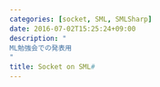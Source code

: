 ```yaml
---
categories: [socket, SML, SMLSharp]
date: 2016-07-02T15:25:24+09:00
description: "
ML勉強会での発表用
"
title: Socket on SML#
---
```


<section data-markdown
    data-separator="\n===\n"
    data-vertical="\n---\n"
    data-notes="^Note:">
<script type="text/template">
# Socket on SML&#x23;
----------------------
[ML勉強会](http://connpass.com/event/32752/) 2016-07-09

<!-- .slide: class="center" -->
===
# About Me
---------
![κeenのアイコン](/images/icon.png) <!-- .element: style="position:absolute;right:0;z-index:-1" -->

 + κeen
 + [@blackenedgold](https://twitter.com/blackenedgold)
 + Github: [KeenS](https://github.com/KeenS)
 + サイバーエージェントのエンジニア
 + Lisp, ML, Rust, Shell Scriptあたりを書きます

===
# HTTP on SML&#x23;?
-------------

* SML#にJSONサポートが入った
  + REST API簡単に叩けるのでは？
* SML#にFully Concurrent GCが入った
  + HTTPサーバ書くとレイテンシ抑えられて嬉しいのでは？
  * スレッドも使えるしスループットも高い筈
* SML#でHTTPの機運
* しかしHTTPサポートはないので自前実装するしかない

===
# Socket on SML&#x23;?
------------------

* HTTPサポートに必要
* Basisにはある (Optional)
  + SML#のBasisはサポートしてない
* FFIあるしユーザランドで実装するか
* [KeenS/SmlSharpSocketSupport](https://github.com/KeenS/SmlSharpSocketSupport)

===
# TCP/IP、ソケットなど
---------------------------

* ソケットアドレス - 自分、相手の居場所。これがないと通信出来ない
  + 複数のアドレスファミリ(AF)がある
  + IP v4, IP v6, UNIXドメインなど。
* ソケット - 通信の仕組み。プログラムからはfdとして見える。
  + AFやtype(stream/diagram)の属性を持つ
* INet - インターネットドメインソケット
  + TCPとUDP
  + IP v4/v6アドレスで通信

===
# 主要なstructure
-----------------

* Socket
* NetHostDB
* INetSock
* (UnixSock)

===
# [NetHostDB](http://sml-family.org/Basis/net-host-db.html#SIG:NET_HOST_DB)
-----------

* ドメイン名からIPアドレスを調べたり逆をやったり
* Cの古い(現在では非推奨な)APIに合わせた設計
  + IPがv4/v6が混じることを考慮してない
  + 非推奨どころか脆弱性もあったり CF [glibc の脆弱性 CVE-2015-0235（通称：GHOST）についてまとめてみた - piyolog](http://d.hatena.ne.jp/Kango/20150128/1422409960)
* 新しいAPIで実装するのが面倒

===
# [Socket](http://sml-family.org/Basis/socket.html#SIG:SOCKET.accept:VAL:SPEC)
---------

* まあまあでかいけどsend/receive関数の変種が一杯あるだけ
* ドメインに依らないソケット操作
* typeには依る
  + stream socketとdgramソケットで送受信関数が別

===
# Socket.AF
------------

* ソケットのアドレスファミリ関連
* 仕様では具体的なファミリを定義しない

===
# Socket.SOCK
-------------

* ソケットにも種類がある
  + stream/diagram
* さらにstreamにはactive/passiveがある
* それらの型。

===
# [INetSock](http://sml-family.org/Basis/inet-sock.html#INetSock:STR:SPEC)
--------------

* IP - TCP/UDPのソケットを作る/操作するやつ。
* ここの関数はインターネットドメインソケットしか受け付けない

===
# Socketについて整理
----------------

* sockにはtypeとafの属性がある
* afは色々ある
* typeはstreamとdgramがある
* streamにはさらにactiveとpassiveがある
* 特定のaf, 特定のtypeしか受け付けない関数がある

===
# Socketについて整理
----------------

```
   (AF_UN)
        v
     [unix sock]...
         |                       (Active)
[socket]-+           [TCP(stream)]-+
         |             |         (Passive)
     [inet/inet6 sock]-+
        ^              |
   (AF_INET/INET6)   [UDP(dgram)]
```

===
<span style="font-size:500%;">幽霊型</sapn>

<!-- .slide: class="center" -->

===
# Socketの幽霊型
---------------

```sml
type ('af,'sock_type) sock
type 'af sock_addr
type dgram
type 'mode stream
type passive
type active
```
===
# サーバのSocket操作(stream)
---------------------------

* INetSock(UnixSock)でソケットを作る(af, sock typeの選択, プロセス側の準備)
* bindでソケットをsock_addrにバインドする(アドレスの割り当て)
* listenでソケットの特定のポートを開ける(TCPの開始)
  + passive streamしか受け付けない
* acceptでクライアントからの入力を受け付ける(接続)
  + passive streamしか受け付けない
  + passive streamがactive streamになる
  + 一度acceptしたsockはlisten/accept出来ない
===
# データの送受信
---------------

* `send` / `recv`
* それぞれArraySlice/VectorSliceの制御フラグ有り/無しがある
  + 実装がまあまあ面倒

===
# SML# でのバインディング
------------------------

* sock - fd = int
* sock_addr - AFによってサイズが違う。ヤバい。
 + 任意のsock_addrを格納出来るsockaddr_storageを使う
 + Solarisだとsockaddr_unを格納出来ないらしい（任意のaddrを格納出来るとは）
   - SML#はSolarisでは動かないので問題ない。
* AF_* とか - Cではただのint。SML#は関数しかインポート出来ない。
 + C側で定数関数でラップしてSML#で呼び出した値を束縛
* その他 - straitforward

===
# 非同期IO

<!-- .slide: class="center" -->

===
# 非同期IO
----------

* HTTPサーバは複数のクライアントとのコネクションを持つ
* それらのコネクションを要領良く扱わないといけない
* 相手の処理速度や通信速度によって即座にデータを読み書き出来ない時がある
  + 勿論クライアント毎に状況が異なる
* 読み書き出来ない時にやったらブロック(CPU時間の無駄遣い)する
* 「読み書き出来るならする」/「読み書き出来るクライアントを選ぶ」APIが必要

===
# 非同期API
----------

* select - 複数のクライアントを登録して、読み書き出来るやつを選ぶ
* \*NB - 読み書き出来るならやって、出来ないならブロックせずにリターンする
* poll - selectと同じような（ちょっと速い）API。SocketではなくIOにある。
  + pollがあるのに何故Socketにselectがあるの…。

===
===
# 非同期APIのFFI
----------------

* select - Cに対応する関数が。構造体の変換でメモリアロケーションが起きて遅い
* \*NB - O_NONBLOCKを付けたsend/recv。
* poll - SML#にある

===
# 非同期HTTPサーバ概略
---------------------

```sml
bind(sock, addr);
listen(sock, port);
create_thread(n, fn i => let
  val clientList = makeClientList()
  fun loop () = let
    val clientList =
      Option.map (acceptNB(sock))
      (fn client => addReadClient clientList client)
      handle SysErr => ...
    val {rds, wds, exs} = select (makeSelectList clientList)
  in
    recvAndParseHTTPThenCallHandler clientList rds;
    sendResponse clientList wds;
    loop ()
  end
end)
```

===
# Cバインディングの憂鬱

<!-- .slide: class="center" -->
===
# importとメモリ割り当て
-----------------------

* SML#にはポインタかワードサイズ以下の値しか渡せない
  + stringとかはポインタからインポートする関数がある
  + インポートしたものはSML#のヒープに **コピーされる**
* cでポインタを返すにはmallocが必要
* **すぐコピーされてfreeされるもののためにmalloc??**
* SML#からコールバックを渡してCのスタックの変数をインポート
* CF https://github.com/KeenS/SmlSharpSocketSupport/blob/master/lib/net_host_db.c#L74

===
# メモリ管理
------------

* SML#にインポート出来る型は限られている
  + array, string
* 他の型はポインタのまま扱う。
* ポインタはGCされない
* `sockaddr` は仕様的にファイナライザを持っていない
  + 現状 **メモリリークする**
* SML#側でどうにかしてもらわないとダメ？
  + パンドラの壷(sml_alloc)使う？

===
# 型隠蔽
-------

* sockは本来はioDescに変換出来ないといけない
 + SML#でioDescはsockと同じくint
* しかし型隠蔽のせいでintをioDescに変換出来ない
* 手詰まり

===
# まとめ
--------

* socketとかその辺を解説したよ
* SML#向けにSocket関連Basisのバインディング作ってるよ
* BasisのAPI使うと非同期HTTPサーバ作れるよ
* SML#のFFIはやっぱりつらいよ

</script>
</section>

